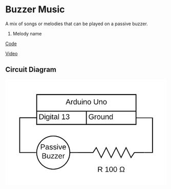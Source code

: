 # Buzzer Music

A mix of songs or melodies that can be played on a passive buzzer.

1. Melody name

[Code](./buzzer-music.ino)

[Video](./buzzer-music.mp4)

## Circuit Diagram

![Circuit Diagram](./buzzer-music.png)